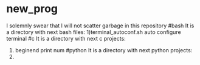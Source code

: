 # new_prog
I solemnly swear that I will not scatter garbage in this repository
#bash
It is a directory with next bash files:
1)terminal_autoconf.sh
	auto configure terminal
#c
It is a directory with next c projects:
1) beginend
	print num
#python
It is a directory with next python projects:
1)
